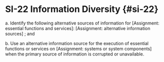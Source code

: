 # SI-22 Information Diversity {#si-22}

a. Identify the following alternative sources of information for [Assignment: essential functions and services]: [Assignment: alternative information sources] ; and

b. Use an alternative information source for the execution of essential functions or services on [Assignment: systems or system components] when the primary source of information is corrupted or unavailable.

